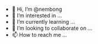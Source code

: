 - 👋 Hi, I’m @nembong
- 👀 I’m interested in ...
- 🌱 I’m currently learning ...
- 💞️ I’m looking to collaborate on ...
- 📫 How to reach me ...

<!---
nembong/nembong is a ✨ special ✨ repository because its `README.md` (this file) appears on your GitHub profile.
You can click the Preview link to take a look at your changes.
--->
